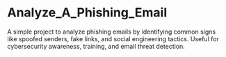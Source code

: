 # Analyze_A_Phishing_Email
A simple project to analyze phishing emails by identifying common signs like spoofed senders, fake links, and social engineering tactics. Useful for cybersecurity awareness, training, and email threat detection.
